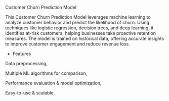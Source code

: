 
Customer Churn Prediction Model

This Customer Churn Prediction Model leverages machine learning to analyze customer behavior and predict the likelihood of churn. Using techniques like logistic regression, decision trees, and deep learning, it identifies at-risk customers, helping businesses take proactive retention measures. The model is trained on historical data, offering accurate insights to improve customer engagement and reduce revenue loss.

* Features 
   
Data preprocessing,  
 
Multiple ML algorithms for comparison, 
 
Performance evaluation & model optimization, 
 
Easy-to-use & scalable.
